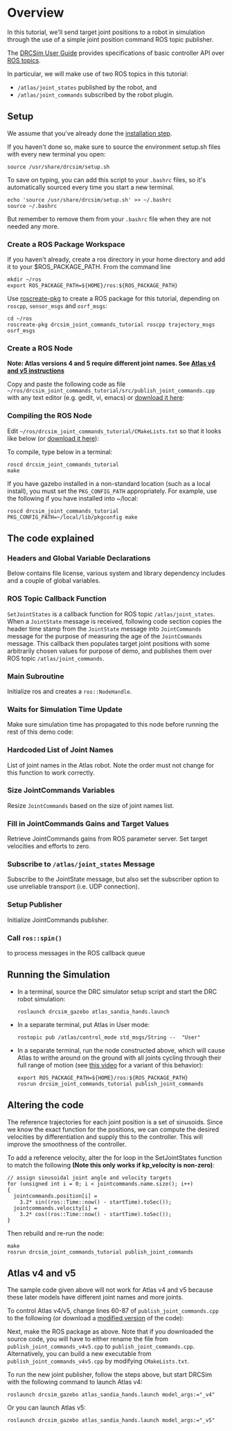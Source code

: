 # Overview

In this tutorial, we'll send target joint positions to a robot in simulation through the use of a simple joint position command ROS topic publisher.

The [DRCSim User Guide](https://bitbucket.org/osrf/drcsim/wiki/DRC/UserGuide) provides specifications of basic controller API over [ROS topics](http://www.ros.org/wiki/Topics).

In particular, we will make use of two ROS topics in this tutorial:

  - `/atlas/joint_states` published by the robot, and
  - `/atlas/joint_commands` subscribed by the robot plugin.

## Setup

We assume that you've already done the [installation step](http://gazebosim.org/tutorials/?tut=drcsim_install).

If you haven't done so, make sure to source the environment setup.sh files with every new terminal you open:

~~~
source /usr/share/drcsim/setup.sh
~~~

To save on typing, you can add this script to your `.bashrc` files, so it's automatically sourced every time you start a new terminal.

~~~
echo 'source /usr/share/drcsim/setup.sh' >> ~/.bashrc
source ~/.bashrc
~~~

But remember to remove them from your `.bashrc` file when they are not needed any more.

### Create a ROS Package Workspace

If you haven't already, create a ros directory in your home directory and add it to your $ROS_PACKAGE_PATH. From the command line

~~~
mkdir ~/ros
export ROS_PACKAGE_PATH=${HOME}/ros:${ROS_PACKAGE_PATH}
~~~

Use [roscreate-pkg](http://ros.org/wiki/roscreate) to create a ROS package for this tutorial, depending on `roscpp`, `sensor_msgs` and `osrf_msgs`:

~~~
cd ~/ros
roscreate-pkg drcsim_joint_commands_tutorial roscpp trajectory_msgs osrf_msgs
~~~

### Create a ROS Node

**Note: Atlas versions 4 and 5 require different joint names. See [Atlas v4 and v5 instructions](/tutorials?cat=drcsim&tut=drcsim_ros_cmds#Atlasv4andv5)**

Copy and paste the following code as file
 `~/ros/drcsim_joint_commands_tutorial/src/publish_joint_commands.cpp`
 with any text editor (e.g. gedit, vi, emacs)
 or [download it here](http://github.com/osrf/gazebo_tutorials/raw/master/drcsim_ros_cmds/files/publish_joint_commands.cpp):

<include src='http://github.com/osrf/gazebo_tutorials/raw/master/drcsim_ros_cmds/files/publish_joint_commands.cpp' />

### Compiling the ROS Node

Edit `~/ros/drcsim_joint_commands_tutorial/CMakeLists.txt`
 so that it looks like below
 (or [download it here](http://github.com/osrf/gazebo_tutorials/raw/master/drcsim_ros_cmds/files/CMakeLists.txt)):

<include src='http://github.com/osrf/gazebo_tutorials/raw/master/drcsim_ros_cmds/files/CMakeLists.txt' />


To compile, type below in a terminal:

~~~
roscd drcsim_joint_commands_tutorial
make
~~~

If you have gazebo installed in a non-standard location (such as a local install), you must set the `PKG_CONFIG_PATH` appropriately. For example, use the following if you have installed into ~/local:

~~~
roscd drcsim_joint_commands_tutorial
PKG_CONFIG_PATH=~/local/lib/pkgconfig make
~~~


## The code explained

### Headers and Global Variable Declarations
Below contains file license, various system and library dependency includes and
a couple of global variables.

<include to='/JointCommands jointcommands;/' src='http://github.com/osrf/gazebo_tutorials/raw/master/drcsim_ros_cmds/files/publish_joint_commands.cpp' />


### ROS Topic Callback Function

`SetJointStates` is a callback function for ROS topic `/atlas/joint_states`.
When a `JointState` message is received, following code section copies the
header time stamp from the `JointState` message into `JointCommands` message
for the purpose of measuring the age of the `JointCommands` message.
This callback then populates target joint positions with some arbitrarily chosen values for purpose of demo, and publishes them over ROS topic `/atlas/joint_commands`.

<include from='/void SetJointStates/' to='/publish\(jointcommands\);\n  \}\n}/' src='http://github.com/osrf/gazebo_tutorials/raw/master/drcsim_ros_cmds/files/publish_joint_commands.cpp' />


### Main Subroutine
Initialize ros and creates a `ros::NodeHandle`.

<include from='/int main/' to='/= new ros::NodeHandle\(\);/' src='http://github.com/osrf/gazebo_tutorials/raw/master/drcsim_ros_cmds/files/publish_joint_commands.cpp' />


### Waits for Simulation Time Update
Make sure simulation time has propagated to this node before running the rest of this demo code:

<include from='/  // Waits/' to='\false;\n  }\' src='http://github.com/osrf/gazebo_tutorials/raw/master/drcsim_ros_cmds/files/publish_joint_commands.cpp' />


### Hardcoded List of Joint Names

List of joint names in the Atlas robot.  Note the order must not change for this function to work correctly.

<include from='/  // must/' to='/r_arm_mwx"\);/' src='http://github.com/osrf/gazebo_tutorials/raw/master/drcsim_ros_cmds/files/publish_joint_commands.cpp' />


### Size JointCommands Variables

Resize `JointCommands` based on the size of joint names list.

<include from='/  unsigned int n/' to='i_effort_max.resize\(n\);/' src='http://github.com/osrf/gazebo_tutorials/raw/master/drcsim_ros_cmds/files/publish_joint_commands.cpp' />


### Fill in JointCommands Gains and Target Values

Retrieve JointCommands gains from ROS parameter server.
Set target velocities and efforts to zero.

<include from='/for \(unsigned int i = 0; i < n/' to='/jointcommands.kp_velocity\[i\]  = 0;\n  }/' src='http://github.com/osrf/gazebo_tutorials/raw/master/drcsim_ros_cmds/files/publish_joint_commands.cpp' />

### Subscribe to `/atlas/joint_states` Message

Subscribe to the JointState message, but also set the subscriber option to use
unreliable transport (i.e. UDP connection).

<include from='/  // ros topic subscriptions/' to='/1000, SetJointStates\);/' src='http://github.com/osrf/gazebo_tutorials/raw/master/drcsim_ros_cmds/files/publish_joint_commands.cpp' />

### Setup Publisher

Initialize JointCommands publisher.

<include from='/pub_joint_commands_ =/' to='/, 1, true\);/' src='http://github.com/osrf/gazebo_tutorials/raw/master/drcsim_ros_cmds/files/publish_joint_commands.cpp' />

### Call `ros::spin()`

to process messages in the ROS callback queue

<include from='/ros::spin\(\);/' to='/return 0;\n  }/' src='http://github.com/osrf/gazebo_tutorials/raw/master/drcsim_ros_cmds/files/publish_joint_commands.cpp' />

## Running the Simulation

* In a terminal, source the DRC simulator setup script and start the DRC robot simulation:

    ~~~
    roslaunch drcsim_gazebo atlas_sandia_hands.launch
    ~~~

* In a separate terminal, put Atlas in User mode:

    ~~~
    rostopic pub /atlas/control_mode std_msgs/String --  "User"
    ~~~

* In a separate terminal, run the node constructed above, which will cause
 Atlas to writhe around on the ground with all joints cycling through their full range of motion
 (see [this video](https://www.youtube.com/watch?v=-zpZ3lUvccI#t=23s)
  for a variant of this behavior):

    ~~~
    export ROS_PACKAGE_PATH=${HOME}/ros:${ROS_PACKAGE_PATH}
    rosrun drcsim_joint_commands_tutorial publish_joint_commands
    ~~~

## Altering the code

The reference trajectories for each joint position is a set of sinusoids. Since we know the exact function for the positions, we can compute the desired velocities by differentiation and supply this to the controller. This will improve the smoothness of the controller.

To add a reference velocity, alter the for loop in the SetJointStates function to match the following **(Note this only works if kp_velocity is non-zero)**:

~~~
// assign sinusoidal joint angle and velocity targets
for (unsigned int i = 0; i < jointcommands.name.size(); i++)
{
  jointcommands.position[i] =
    3.2* sin((ros::Time::now() - startTime).toSec());
  jointcommands.velocity[i] =
    3.2* cos((ros::Time::now() - startTime).toSec());
}
~~~

Then rebuild and re-run the node:

~~~
make
rosrun drcsim_joint_commands_tutorial publish_joint_commands
~~~

## Atlas v4 and v5

The sample code given above will not work for Atlas v4 and v5 because these later models have different joint names and more joints.

To control Atlas v4/v5, change lines 60-87 of `publish_joint_commands.cpp` to the following (or download a [modified version](http://github.com/osrf/gazebo_tutorials/raw/master/drcsim_ros_cmds/files/publish_joint_commands_v4v5.cpp) of the code):

<include from='/  jointcommands.name.push_back\("atlas::l_leg_hpz"\);/' to='/jointcommands.name.push_back\("atlas::back_bkx"\);/' src='http://github.com/osrf/gazebo_tutorials/raw/master/drcsim_ros_cmds/files/publish_joint_commands_v4v5.cpp' />

Next, make the ROS package as above. Note that if you downloaded the source code, you will have to either rename the file from `publish_joint_commands_v4v5.cpp` to `publish_joint_commands.cpp`. Alternatively, you can build a new executable from `publish_joint_commands_v4v5.cpp` by modifying `CMakeLists.txt`.

To run the new joint publisher, follow the steps above, but start DRCSim with the following command to launch Atlas v4:

~~~
roslaunch drcsim_gazebo atlas_sandia_hands.launch model_args:="_v4"
~~~

Or you can launch Atlas v5:

~~~
roslaunch drcsim_gazebo atlas_sandia_hands.launch model_args:="_v5"
~~~
